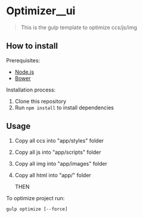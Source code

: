 # Optimizer__ui

> This is the gulp template to optimize ccs/js/img

## How to install

Prerequisites:
* [Node.js](http://nodejs.org/) 
* [Bower](http://bower.io/) 

Installation process:

1. Clone this repository
2. Run ```npm install``` to install dependencies

## Usage

1. Copy all ccs  into "app/styles" folder
2. Copy all  js  into "app/scripts" folder
3. Copy all img  into "app/images" folder
4. Copy all html into "app/" folder

	THEN
	
To optimize project run:
```
gulp optimize [--force] 
```

